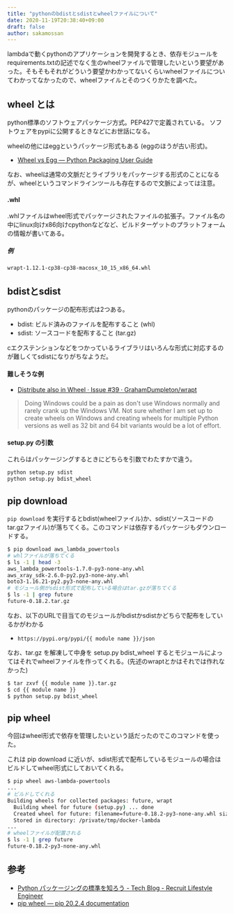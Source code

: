 ```yaml
---
title: "pythonのbdistとsdistとwheelファイルについて"
date: 2020-11-19T20:38:40+09:00
draft: false
author: sakamossan
---
```


lambdaで動くpythonのアプリケーションを開発するとき、依存モジュールをrequirements.txtの記述でなく生のwheelファイルで管理したいという要望があった。そもそもそれがどういう要望かわかってないくらいwheelファイルについてわかってなかったので、wheelファイルとそのつくりかたを調べた。


## wheel とは

python標準のソフトウェアパッケージ方式。PEP427で定義されている。
ソフトウェアをpypiに公開するときなどにお世話になる。

wheelの他にはeggというパッケージ形式もある (eggのほうが古い形式)。

- [Wheel vs Egg — Python Packaging User Guide](https://packaging.python.org/discussions/wheel-vs-egg/)

なお、wheelは通常の文脈だとライブラリをパッケージする形式のことになるが、wheelというコマンドラインツールも存在するので文脈によっては注意。


#### .whl

.whlファイルはwheel形式でパッケージされたファイルの拡張子。ファイル名の中にlinux向けx86向けcpythonなどなど、ビルドターゲットのプラットフォームの情報が書いてある。

##### 例

```
wrapt-1.12.1-cp38-cp38-macosx_10_15_x86_64.whl
```

## bdistとsdist

pythonのパッケージの配布形式は2つある。

- bdist: ビルド済みのファイルを配布すること (whl)
- sdist: ソースコードを配布すること (tar.gz)

cエクステンションなどをつかっているライブラリはいろんな形式に対応するのが難しくてsdistになりがちなようだ。

#### 難しそうな例

- [Distribute also in Wheel · Issue #39 · GrahamDumpleton/wrapt](https://github.com/GrahamDumpleton/wrapt/issues/39#issuecomment-83987473)

> Doing Windows could be a pain as don't use Windows normally and rarely crank up the Windows VM. Not sure whether I am set up to create wheels on Windows and creating wheels for multiple Python versions as well as 32 bit and 64 bit variants would be a lot of effort.

#### setup.py の引数

これらはパッケージングするときにどちらを引数でわたすかで違う。

```bash
python setup.py sdist
python setup.py bdist_wheel
```


## pip download

`pip download` を実行するとbdist(wheelファイル)か、sdist(ソースコードのtar.gzファイル)が落ちてくる。このコマンドは依存するパッケージもダウンロードする。

```bash
$ pip download aws_lambda_powertools
# whlファイルが落ちてくる
$ ls -1 | head -3
aws_lambda_powertools-1.7.0-py3-none-any.whl
aws_xray_sdk-2.6.0-py2.py3-none-any.whl
boto3-1.16.21-py2.py3-none-any.whl
# モジュール側がsdist形式で配布している場合はtar.gzが落ちてくる
$ ls -1 | grep future
future-0.18.2.tar.gz
```

なお、以下のURLで目当てのモジュールがbdistかsdistかどちらで配布をしているかがわかる

- `https://pypi.org/pypi/{{ module name }}/json` 

なお、tar.gz を解凍して中身を setup.py bdist_wheel するとモジュールによってはそれでwheelファイルを作ってくれる。(先述のwraptとかはそれでは作れなかった)

```bash
$ tar zxvf {{ module name }}.tar.gz
$ cd {{ module name }}
$ python setup.py bdist_wheel
```

## pip wheel

今回はwheel形式で依存を管理したいという話だったのでこのコマンドを使った。

これは pip download に近いが、sdist形式で配布しているモジュールの場合はビルドしてwheel形式にしておいてくれる。

```bash
$ pip wheel aws-lambda-powertools
...
# ビルドしてくれる
Building wheels for collected packages: future, wrapt
  Building wheel for future (setup.py) ... done
  Created wheel for future: filename=future-0.18.2-py3-none-any.whl size=491059 sha256=82de079d7fbe55933a2b22cf0ec3a3066dd8b7cf5add962a1f8123ce2ad83f12
  Stored in directory: /private/tmp/docker-lambda
...
# wheelファイルが配置される
$ ls -1 | grep future
future-0.18.2-py3-none-any.whl
```

## 参考

- [Python パッケージングの標準を知ろう - Tech Blog - Recruit Lifestyle Engineer](https://engineer.recruit-lifestyle.co.jp/techblog/2019-12-25-python-packaging-specs/)
- [pip wheel — pip 20.2.4 documentation](https://pip.pypa.io/en/stable/reference/pip_wheel/)
